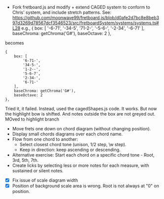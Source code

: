 * Fork fretboard.js and modify + extend CAGED system to conform to Chris' system, and include stretch patterns. See: 
https://github.com/moonwave99/fretboard.js/blob/d0afe2d7bc8e8beb397d3269d78567dcf3546523/src/fretboardSystem/systems/systems.ts#L28 
e.g., 
    {
        box: [
            '-6-71',
            '-34-5',
            '71-2-',
            '-5-6-',
            '-2-34',
            '-6-71'
        ],
        baseChroma: getChroma('G#'),
        baseOctave: 2
    },        

becomes 

    {
        box: [
            '6-71-',
            '34-5-',
            '1-2--',
            '5-6-7',
            '2-34-',
            '6-71-'
        ],
        baseChroma: getChroma('G#'),
        baseOctave: 2
    },        

Tried it, it failed. Instead, used the cagedShapes.js code. It works. 
But now the highlight bow is shifted. And notes outside the box are not greyed out.
MOved to highlight branch

* Move frets one down on chord diagram (without changing position).  
* Display small chords diagrams over each chord name.
* Flow from one chord to another:
    - Select closest chord tone (unison, 1/2 step, \w step).
    - Keep in direction: keep ascending or descending.
* Alternative exercise: Start each chord on a specific chord tone - Root, 3rd, 5th, 7th.
* Create licks by selecting less or more notes for each measure, with sustained or silent notes. 

* [x] Fix issue of scale diagram width 
* [X] Position of background scale area is wrong. Root is not always at "0" on position. 
